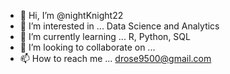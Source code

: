 - 👋 Hi, I’m @nightKnight22
- 👀 I’m interested in ... Data Science and Analytics
- 🌱 I’m currently learning ... R, Python, SQL
- 💞️ I’m looking to collaborate on ...
- 📫 How to reach me ... drose9500@gmail.com

<!---
nightKnight22/nightKnight22 is a ✨ special ✨ repository because its `README.md` (this file) appears on your GitHub profile.
You can click the Preview link to take a look at your changes.
--->
